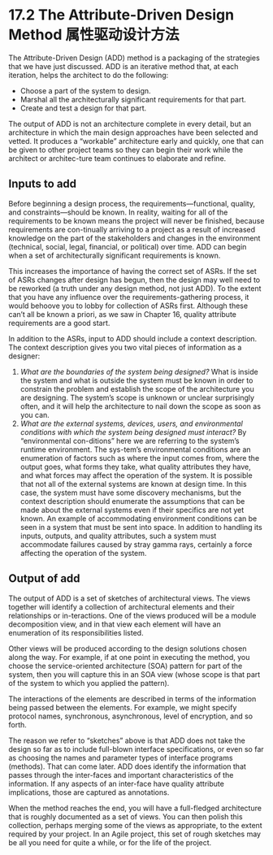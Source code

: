 17.2 The Attribute-Driven Design Method 属性驱动设计方法
===

The Attribute-Driven Design (ADD) method is a packaging of the strategies that we have just discussed. ADD is an iterative method that, at each iteration, helps the architect to do the following:

* Choose a part of the system to design.
* Marshal all the architecturally significant requirements for that part.
* Create and test a design for that part.

The output of ADD is not an architecture complete in every detail, but an architecture in which the main design approaches have been selected and vetted. It produces a “workable” architecture early and quickly, one that can be given to other project teams so they can begin their work while the architect or architec-ture team continues to elaborate and refine.

## Inputs to add

Before beginning a design process, the requirements—functional, quality, and constraints—should be known. In reality, waiting for all of the requirements to be known means the project will never be finished, because requirements are con-tinually arriving to a project as a result of increased knowledge on the part of the stakeholders and changes in the environment (technical, social, legal, financial, or political) over time. ADD can begin when a set of architecturally significant requirements is known.

This increases the importance of having the correct set of ASRs. If the set of ASRs changes after design has begun, then the design may well need to be reworked (a truth under any design method, not just ADD). To the extent that you have any influence over the requirements-gathering process, it would behoove you to lobby for collection of ASRs first. Although these can’t all be known a priori, as we saw in Chapter 16, quality attribute requirements are a good start.

In addition to the ASRs, input to ADD should include a context description. The context description gives you two vital pieces of information as a designer:

1. _What are the boundaries of the system being designed?_ What is inside the system and what is outside the system must be known in order to constrain the problem and establish the scope of the architecture you are designing. The system’s scope is unknown or unclear surprisingly often, and it will help the architecture to nail down the scope as soon as you can.
2. _What are the external systems, devices, users, and environmental conditions with which the system being designed must interact?_ By “environmental con-ditions” here we are referring to the system’s runtime environment. The sys-tem’s environmental conditions are an enumeration of factors such as where the input comes from, where the output goes, what forms they take, what quality attributes they have, and what forces may affect the operation of the system. It is possible that not all of the external systems are known at design time. In this case, the system must have some discovery mechanisms, but the context description should enumerate the assumptions that can be made about the external systems even if their specifics are not yet known. An example of accommodating environment conditions can be seen in a system that must be sent into space. In addition to handling its inputs, outputs, and quality attributes, such a system must accommodate failures caused by stray gamma rays, certainly a force affecting the operation of the system.

## Output of add

The output of ADD is a set of sketches of architectural views. The views together will identify a collection of architectural elements and their relationships or in-teractions. One of the views produced will be a module decomposition view, and in that view each element will have an enumeration of its responsibilities listed.

Other views will be produced according to the design solutions chosen along the way. For example, if at one point in executing the method, you choose the service-oriented architecture (SOA) pattern for part of the system, then you will capture this in an SOA view (whose scope is that part of the system to which you applied the pattern).

The interactions of the elements are described in terms of the information being passed between the elements. For example, we might specify protocol names, synchronous, asynchronous, level of encryption, and so forth.

The reason we refer to “sketches” above is that ADD does not take the design so far as to include full-blown interface specifications, or even so far as choosing the names and parameter types of interface programs (methods). That can come later. ADD does identify the information that passes through the inter-faces and important characteristics of the information. If any aspects of an inter-face have quality attribute implications, those are captured as annotations.

When the method reaches the end, you will have a full-fledged architecture that is roughly documented as a set of views. You can then polish this collection, perhaps merging some of the views as appropriate, to the extent required by your project. In an Agile project, this set of rough sketches may be all you need for quite a while, or for the life of the project.
